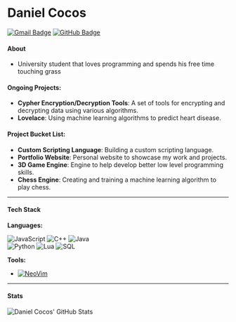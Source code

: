 # Daniel Cocos

[![Gmail Badge](https://img.shields.io/badge/-dev.danielcocos@gmail.com-c14438?style=flat-square&logo=Gmail&logoColor=white&link=mailto:dev.danielcocos@gmail.com)](mailto:dev.danielcocos@gmail.com) 
[![GitHub Badge](https://img.shields.io/badge/-Daniel--Cocos-181717?style=flat-square&logo=GitHub&logoColor=white&link=https://github.com/Daniel-Cocos)](https://github.com/Daniel-Cocos)


#### About

- University student that loves programming and spends his free time touching grass

#### Ongoing Projects:

- **Cypher Encryption/Decryption Tools**: A set of tools for encrypting and decrypting data using various algorithms.
- **Lovelace**: Using machine learning algorithms to predict heart disease.

#### Project Bucket List:

- **Custom Scripting Language**: Building a custom scripting language.
- **Portfolio Website**: Personal website to showcase my work and projects.
- **3D Game Engine**: Engine to help develop better low level programming skills.
- **Chess Engine**: Creating and training a machine learning algorithm to play chess.

---

#### Tech Stack
**Languages:**

  ![JavaScript](https://img.shields.io/static/v1?logo=javascript&label=&message=JavaScript&color=F7DF1E&logoColor=000&style=flat-square)
  ![C++](https://img.shields.io/static/v1?logo=c%2B%2B&label=&message=C%2B%2B&color=007FB9&logoColor=FFF&style=flat-square)
  ![Java](https://img.shields.io/static/v1?logo=java&label=&message=Java&color=007FB9&logoColor=FFF&style=flat-square)
  <br>
  ![Python](https://img.shields.io/static/v1?logo=python&label=&message=python&color=007FB9&logoColor=FFF&style=flat-square)
  ![Lua](https://img.shields.io/static/v1?logo=lua&label=&message=Lua&color=007FB9&logoColor=FFF&style=flat-square)
  ![SQL](https://img.shields.io/static/v1?logo=sql&label=&message=SQL&color=007FB9&logoColor=FFF&style=flat-square)


**Tools:**

- [![NeoVim](https://img.shields.io/static/v1?logo=neovim&label=&message=NeoVim&color=009900&logoColor=FFF&style=flat-square)](https://neovim.io/)

---

#### Stats
![Daniel Cocos' GitHub Stats](https://github-readme-stats.vercel.app/api?username=Daniel-Cocos&count_private=true&show_icons=true&hide=prs&theme=radical)
